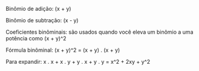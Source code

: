 Binômio de adição:
	(x + y)

Binômio de subtração:
	(x - y)

Coeficientes binôminais:
	são usados quando você eleva um binômio a uma potência como (x + y)^2

Fórmula binôminal:
	(x + y)^2 = (x + y) . (x + y)

Para expandir:
	x . x + x . y + y . x + y . y
	=
	x^2 + 2xy + y^2
	


